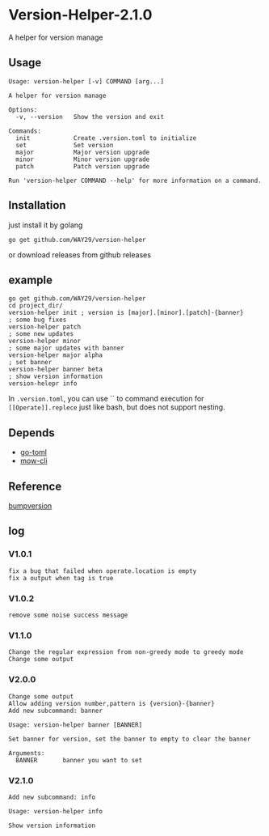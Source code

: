 # Version-Helper-2.1.0

A helper for version manage

## Usage
```
Usage: version-helper [-v] COMMAND [arg...]

A helper for version manage

Options:
  -v, --version   Show the version and exit

Commands:
  init            Create .version.toml to initialize
  set             Set version
  major           Major version upgrade
  minor           Minor version upgrade
  patch           Patch version upgrade

Run 'version-helper COMMAND --help' for more information on a command.
```

## Installation
just install it by golang 

`go get github.com/WAY29/version-helper`

or download releases from github releases

## example
```
go get github.com/WAY29/version-helper
cd project_dir/
version-helper init ; version is [major].[minor].[patch]-{banner}
; some bug fixes
version-helper patch
; some new updates
version-helper minor
; some major updates with banner
version-helper major alpha
; set banner
version-helper banner beta
; show version information
version-helepr info
```
In `.version.toml`, you can use \`\` to command execution for `[[Operate]].replece` just like bash, but does not support nesting.

## Depends
- [go-toml](https://github.com/pelletier/go-toml)
- [mow-cli](https://github.com/jawher/mow.cli)

## Reference
[bumpversion](https://github.com/peritus/bumpversion)

## log
### V1.0.1
```
fix a bug that failed when operate.location is empty
fix a output when tag is true
```
### V1.0.2
```
remove some noise success message
```

### V1.1.0
```
Change the regular expression from non-greedy mode to greedy mode
Change some output
```

### V2.0.0
```
Change some output
Allow adding version number,pattern is {version}-{banner}
Add new subcommand: banner

Usage: version-helper banner [BANNER]

Set banner for version, set the banner to empty to clear the banner

Arguments:     
  BANNER       banner you want to set

```

### V2.1.0
```
Add new subcommand: info

Usage: version-helper info

Show version information
```